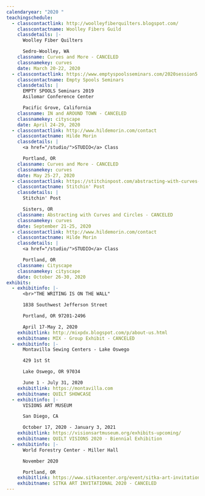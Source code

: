 ```yaml
---
calendaryear: "2020 "
teachingschedule:
  - classcontactlink: http://woolleyfiberquilters.blogspot.com/
    classcontactname: Woolley Fibers Guild
    classdetails: |-
      Woolley Fiber Quilters

      Sedro-Woolley, WA
    classname: Curves and More - CANCELED
    classnamekey: curves
    date: March 20-22, 2020
  - classcontactlink: https://www.emptyspoolsseminars.com/2020session5.html
    classcontactname: Empty Spools Seminars
    classdetails: |
      EMPTY SPOOLS Seminars 2019
      Asilomar Conference Center

      Pacific Grove, California
    classname: IN and AROUND TOWN - CANCELED
    classnamekey: cityscape
    date: April 24-29, 2020
  - classcontactlink: http://www.hildemorin.com/contact
    classcontactname: Hilde Morin
    classdetails: |
      <a href="/studio/">STUDIO</a> Class

      Portland, OR
    classname: Curves and More - CANCELED
    classnamekey: curves
    date: May 25-27, 2020
  - classcontactlink: https://stitchinpost.com/abstracting-with-curves-hilde-morin
    classcontactname: Stitchin' Post
    classdetails: |
      Stitchin' Post

      Sisters, OR
    classname: Abstracting with Curves and Circles - CANCELED
    classnamekey: curves
    date: September 21-25, 2020
  - classcontactlink: http://www.hildemorin.com/contact
    classcontactname: Hilde Morin
    classdetails: |
      <a href="/studio/">STUDIO</a> Class

      Portland, OR
    classname: Cityscape
    classnamekey: cityscape
    date: October 26-30, 2020
exhibits:
  - exhibitinfo: |-
      <br>"THE WRITING IS ON THE WALL"

      1838 Southwest Jefferson Street

      Portland, OR 97201-2496

      April 17-May 2, 2020
    exhibitlink: http://mixpdx.blogspot.com/p/about-us.html
    exhibitname: MIX - Group Exhibit - CANCELED
  - exhibitinfo: |-
      Montavilla Sewing Centers - Lake Oswego

      429 1st St

      Lake Oswego, OR 97034

      June 1 - July 31, 2020
    exhibitlink: https://montavilla.com
    exhibitname: QUILT SHOWCASE
  - exhibitinfo: |-
      VISIONS ART MUSEUM

      San Diego, CA

      October 17, 2020 - January 3, 2021
    exhibitlink: https://visionsartmuseum.org/exhibits-upcoming/
    exhibitname: QUILT VISIONS 2020 - Biennial Exhibition
  - exhibitinfo: |-
      World Forestry Center - Miller Hall

      November 2020

      Portland, OR
    exhibitlink: https://www.sitkacenter.org/event/sitka-art-invitational
    exhibitname: SITKA ART INVITATIONAL 2020 - CANCELED
---
```

